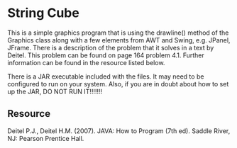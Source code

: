 # String Cube

<p>  This is a simple graphics program that is using the drawline() method of the Graphics class along with a few elements from AWT and Swing, e.g. JPanel, JFrame.  There is a description of the problem that it solves in a text by Deitel.  This problem can be found on page 164 problem 4.1.   Further information can be found in the resource listed below.
</p>
<p>There is a JAR executable included with the files.  It may need to be configured to run on your system.  Also, if you are in doubt about how to set up the JAR, DO NOT RUN IT!!!!!!!</p>

## Resource 
Deitel P.J., Deitel H.M. (2007).  JAVA: How to Program (7th ed).  Saddle River, NJ: Pearson Prentice Hall.


